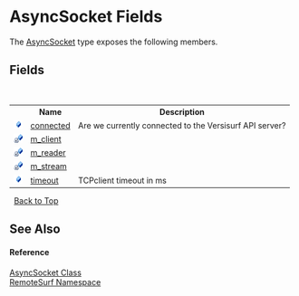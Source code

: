 # AsyncSocket Fields
 

The <a href="76d17180-4434-7762-a756-900cacd5d8d7">AsyncSocket</a> type exposes the following members.


## Fields
&nbsp;<table><tr><th></th><th>Name</th><th>Description</th></tr><tr><td>![Public field](media/pubfield.gif "Public field")</td><td><a href="b1ae83f4-da4f-cc1b-8ee0-820ef8cec2f6">connected</a></td><td>
Are we currently connected to the Versisurf API server?</td></tr><tr><td>![Private field](media/privfield.gif "Private field")</td><td><a href="a0b3d8b4-a240-5960-4bf4-33328cb11b02">m_client</a></td><td /></tr><tr><td>![Private field](media/privfield.gif "Private field")</td><td><a href="f0e44a93-6477-eaa1-30b5-86b353579665">m_reader</a></td><td /></tr><tr><td>![Private field](media/privfield.gif "Private field")</td><td><a href="8c2c49be-a988-aed0-d760-7e4283da0d14">m_stream</a></td><td /></tr><tr><td>![Public field](media/pubfield.gif "Public field")</td><td><a href="90862544-e1fc-703c-d33e-1c89e288575f">timeout</a></td><td>
TCPclient timeout in ms</td></tr></table>&nbsp;
<a href="#asyncsocket-fields">Back to Top</a>

## See Also


#### Reference
<a href="76d17180-4434-7762-a756-900cacd5d8d7">AsyncSocket Class</a><br /><a href="7b4d5b30-fbcc-2819-791d-1218b8fe6268">RemoteSurf Namespace</a><br />